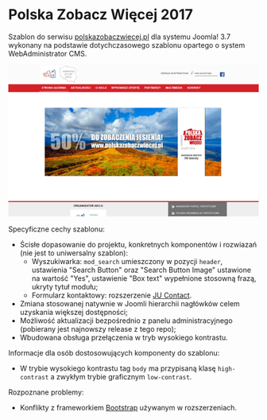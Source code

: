 # Polska Zobacz Więcej 2017
Szablon do serwisu [polskazobaczwiecej.pl][1] dla systemu Joomla! 3.7 wykonany na podstawie dotychczasowego szablonu opartego o system WebAdministrator CMS.

![Podgląd szablonu](template_preview.png)

Specyficzne cechy szablonu:
* Ścisłe dopasowanie do projektu, konkretnych komponentów i rozwiazań (nie jest to uniwersalny szablon):
  * Wyszukiwarka: `mod_search` umieszczony w pozycji `header`, ustawienia "Search Button" oraz "Search Button Image" ustawione na wartość "Yes", ustawienie "Box text" wypełnione stosowną frazą, ukryty tytuł modułu;
  * Formularz kontaktowy: rozszerzenie [JU Contact][2].
* Zmiana stosowanej natywnie w Joomli hierarchii nagłówków celem uzyskania większej dostępności;
* Możliwość aktualizacji bezpośrednio z panelu administracyjnego (pobierany jest najnowszy release z tego repo);
* Wbudowana obsługa przełączenia w tryb wysokiego kontrastu.

Informacje dla osób dostosowujących komponenty do szablonu:
* W trybie wysokiego kontrastu tag `body` ma przypisaną klasę `high-contrast` a zwykłym trybie graficznym `low-contrast`.

Rozpoznane problemy:
* Konflikty z frameworkiem [Bootstrap][3] używanym w rozszerzeniach.

[1]:http://www.polskazobaczwiecej.pl
[2]:https://extensions.joomla.org/extension/contacts-and-feedback/contact-forms/ju-contact/
[3]:http://getbootstrap.com/

